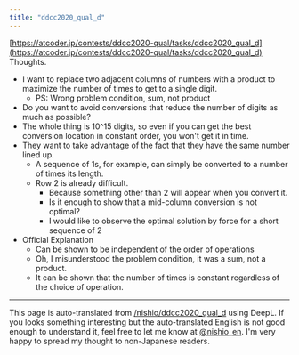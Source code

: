 ```yaml
---
title: "ddcc2020_qual_d"
---
```


[https://atcoder.jp/contests/ddcc2020-qual/tasks/ddcc2020_qual_d](https://atcoder.jp/contests/ddcc2020-qual/tasks/ddcc2020_qual_d)
Thoughts.
- I want to replace two adjacent columns of numbers with a product to maximize the number of times to get to a single digit.
    - PS: Wrong problem condition, sum, not product
- Do you want to avoid conversions that reduce the number of digits as much as possible?
- The whole thing is 10^15 digits, so even if you can get the best conversion location in constant order, you won't get it in time.
- They want to take advantage of the fact that they have the same number lined up.
    - A sequence of 1s, for example, can simply be converted to a number of times its length.
    - Row 2 is already difficult.
        - Because something other than 2 will appear when you convert it.
        - Is it enough to show that a mid-column conversion is not optimal?
        - I would like to observe the optimal solution by force for a short sequence of 2
- Official Explanation
    - Can be shown to be independent of the order of operations
    - Oh, I misunderstood the problem condition, it was a sum, not a product.
    - It can be shown that the number of times is constant regardless of the choice of operation.

---
This page is auto-translated from [/nishio/ddcc2020_qual_d](https://scrapbox.io/nishio/ddcc2020_qual_d) using DeepL. If you looks something interesting but the auto-translated English is not good enough to understand it, feel free to let me know at [@nishio_en](https://twitter.com/nishio_en). I'm very happy to spread my thought to non-Japanese readers.